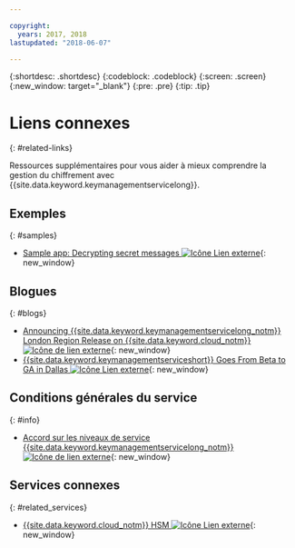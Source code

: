 ```yaml
---

copyright:
  years: 2017, 2018
lastupdated: "2018-06-07"

---
```


{:shortdesc: .shortdesc}
{:codeblock: .codeblock}
{:screen: .screen}
{:new_window: target="_blank"}
{:pre: .pre}
{:tip: .tip}

# Liens connexes
{: #related-links}

Ressources supplémentaires pour vous aider à mieux comprendre la gestion du chiffrement avec {{site.data.keyword.keymanagementservicelong}}.

## Exemples
{: #samples}

- [Sample app: Decrypting secret messages ![Icône Lien externe](../../icons/launch-glyph.svg "Icône de lien externe")](https://github.com/IBM-Bluemix/key-protect-helloworld-python){: new_window}

## Blogues
{: #blogs}

- [Announcing {{site.data.keyword.keymanagementservicelong_notm}} London Region Release on {{site.data.keyword.cloud_notm}} ![Icône de lien externe](../../icons/launch-glyph.svg "Icône de lien externe")](https://www.ibm.com/blogs/bluemix/2017/12/announcing-ibm-key-protect-london-region-release-ibm-cloud/){: new_window}
- [{{site.data.keyword.keymanagementserviceshort}} Goes From Beta to GA in Dallas ![Icône Lien externe](../../icons/launch-glyph.svg "Icône de lien externe")](https://www.ibm.com/blogs/bluemix/2016/12/dallas-key-protect-ga/){: new_window}

## Conditions générales du service
{: #info}

- [Accord sur les niveaux de service {{site.data.keyword.keymanagementservicelong_notm}} ![Icône de lien externe](../../icons/launch-glyph.svg "Icône de lien externe")](https://www.ibm.com/software/sla/sladb.nsf/sla/bm-7603-02){: new_window}

## Services connexes
{: #related_services}

- [{{site.data.keyword.cloud_notm}} HSM ![Icône Lien externe](../../icons/launch-glyph.svg "Icône de lien externe")](https://www.ibm.com/cloud/hardware-security-module){: new_window}

